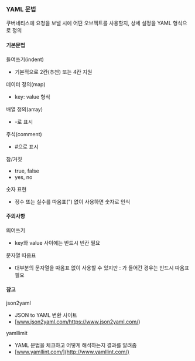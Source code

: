 ### **YAML 문법**

쿠버네티스에 요청을 보낼 시에 어떤 오브젝트를 사용할지, 상세 설정을 YAML 형식으로 정의

 

#### **기본문법**

들여쓰기(indent)

- 기본적으로 2칸(추천) 또는 4칸 지원

데이터 정의(map)

- key: value 형식

배열 정의(array)

- -로 표시

주석(comment)

- \#으로 표시

참/거짓

- true, false
- yes, no

숫자 표현

- 정수 또는 실수를 따옴표(") 없이 사용하면 숫자로 인식

#### **주의사항**

띄어쓰기

- key와 value 사이에는 반드시 빈칸 필요

문자열 따옴표

- 대부분의 문자열을 따옴표 없이 사용할 수 있지만 : 가 들어간 경우는 반드시 따옴표 필요

#### **참고**

json2yaml

- JSON to YAML 변환 사이트
- [www.json2yaml.com/https://www.json2yaml.com/)



yamllimit

- YAML 문법을 체크하고 어떻게 해석하는지 결과를 알려줌
- [www.yamllint.com/](http://www.yamllint.com/)